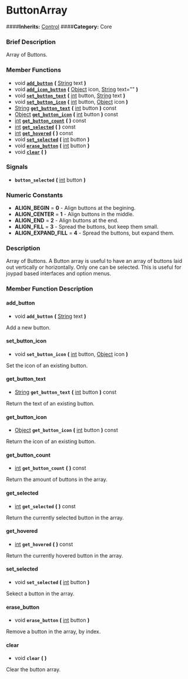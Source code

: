 #  ButtonArray  
####**Inherits:** [Control](class_control)
####**Category:** Core

###  Brief Description  
Array of Buttons.

###  Member Functions 
  * void  **[`add_button`](#add_button)**  **(** [String](class_string) text  **)**
  * void  **[`add_icon_button`](#add_icon_button)**  **(** [Object](class_object) icon, [String](class_string) text=""  **)**
  * void  **[`set_button_text`](#set_button_text)**  **(** [int](class_int) button, [String](class_string) text  **)**
  * void  **[`set_button_icon`](#set_button_icon)**  **(** [int](class_int) button, [Object](class_object) icon  **)**
  * [String](class_string)  **[`get_button_text`](#get_button_text)**  **(** [int](class_int) button  **)** const
  * [Object](class_object)  **[`get_button_icon`](#get_button_icon)**  **(** [int](class_int) button  **)** const
  * [int](class_int)  **[`get_button_count`](#get_button_count)**  **(** **)** const
  * [int](class_int)  **[`get_selected`](#get_selected)**  **(** **)** const
  * [int](class_int)  **[`get_hovered`](#get_hovered)**  **(** **)** const
  * void  **[`set_selected`](#set_selected)**  **(** [int](class_int) button  **)**
  * void  **[`erase_button`](#erase_button)**  **(** [int](class_int) button  **)**
  * void  **[`clear`](#clear)**  **(** **)**

###  Signals  
  *  **`button_selected`**  **(** [int](class_int) button  **)**

###  Numeric Constants  
  * **ALIGN_BEGIN** = **0** - Align buttons at the begining.
  * **ALIGN_CENTER** = **1** - Align buttons in the middle.
  * **ALIGN_END** = **2** - Align buttons at the end.
  * **ALIGN_FILL** = **3** - Spread the buttons, but keep them small.
  * **ALIGN_EXPAND_FILL** = **4** - Spread the buttons, but expand them.

###  Description  
Array of Buttons. A Button array is useful to have an array of buttons laid out vertically or horizontally. Only one can be selected. This is useful for joypad based interfaces and option menus.

###  Member Function Description  

#### <a name="add_button">add_button</a>
  * void  **`add_button`**  **(** [String](class_string) text  **)**

Add a new button.

#### <a name="set_button_icon">set_button_icon</a>
  * void  **`set_button_icon`**  **(** [int](class_int) button, [Object](class_object) icon  **)**

Set the icon of an existing button.

#### <a name="get_button_text">get_button_text</a>
  * [String](class_string)  **`get_button_text`**  **(** [int](class_int) button  **)** const

Return the text of an existing button.

#### <a name="get_button_icon">get_button_icon</a>
  * [Object](class_object)  **`get_button_icon`**  **(** [int](class_int) button  **)** const

Return the icon of an existing button.

#### <a name="get_button_count">get_button_count</a>
  * [int](class_int)  **`get_button_count`**  **(** **)** const

Return the amount of buttons in the array.

#### <a name="get_selected">get_selected</a>
  * [int](class_int)  **`get_selected`**  **(** **)** const

Return the currently selected button in the array.

#### <a name="get_hovered">get_hovered</a>
  * [int](class_int)  **`get_hovered`**  **(** **)** const

Return the currently hovered button in the array.

#### <a name="set_selected">set_selected</a>
  * void  **`set_selected`**  **(** [int](class_int) button  **)**

Sekect a button in the array.

#### <a name="erase_button">erase_button</a>
  * void  **`erase_button`**  **(** [int](class_int) button  **)**

Remove a button in the array, by index.

#### <a name="clear">clear</a>
  * void  **`clear`**  **(** **)**

Clear the button array.
